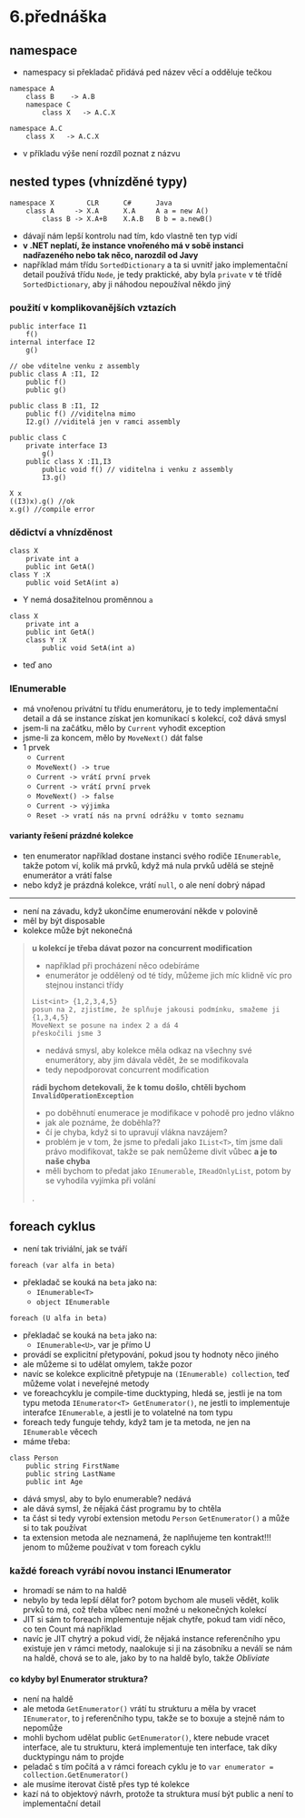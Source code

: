 # 6.přednáška 
## namespace
- namespacy si překladač přidává ped název věcí a odděluje tečkou
```
namespace A
    class B    -> A.B
    namespace C
        class X   -> A.C.X

namespace A.C
    class X   -> A.C.X
```
- v příkladu výše není rozdíl poznat z názvu
## nested types (vhnízděné typy)
```
namespace X        CLR      C#      Java
    class A     -> X.A      X.A     A a = new A()
        class B -> X.A+B    X.A.B   B b = a.newB()
```
- dávají nám lepší kontrolu nad tím, kdo vlastně ten typ vidí
- **v .NET neplatí, že instance vnořeného má v sobě instanci nadřazeného nebo tak něco, narozdíl od Javy**
- například mám třídu `SortedDictionary` a ta si uvnitř jako implementační detail používá třídu `Node`, je tedy praktické, aby byla `private` v té třídě `SortedDictionary`, aby ji náhodou nepoužíval někdo jiný
### použití v komplikovanějších vztazích
```
public interface I1
    f()
internal interface I2
    g()

// obe vditelne venku z assembly
public class A :I1, I2
    public f()
    public g()

public class B :I1, I2
    public f() //viditelna mimo
    I2.g() //viditelá jen v ramci assembly
```
```
public class C
    private interface I3
        g()
    public class X :I1,I3
        public void f() // viditelna i venku z assembly
        I3.g() 

X x
((I3)x).g() //ok
x.g() //compile error
```
### dědictví a vhnízděnost
```
class X
    private int a
    public int GetA()
class Y :X
    public void SetA(int a)
```
- Y nemá dosažitelnou proměnnou `a`
```
class X
    private int a
    public int GetA()
    class Y :X
        public void SetA(int a)
```
- teď ano
### IEnumerable
- má vnořenou privátní tu třídu enumerátoru, je to tedy implementační detail a dá se instance získat jen komunikací s kolekcí, což dává smysl
- jsem-li na začátku, mělo by `Current` vyhodit exception
- jsme-li za koncem, mělo by `MoveNext()` dát false
- 1 prvek
    - `Current`
    - `MoveNext() -> true`
    - `Current -> vrátí první prvek`
    - `Current -> vrátí první prvek`
    - `MoveNext() -> false`
    - `Current -> výjimka`
    - `Reset -> vratí nás na první odrážku v tomto seznamu`

#### varianty řešení prázdné kolekce
- ten enumerator například dostane instanci svého rodiče `IEnumerable`, takže potom ví, kolik má prvků, když má nula prvků udělá se stejně enumerátor a vrátí false
- nebo když je prázdná kolekce, vrátí `null`, o ale není dobrý nápad
----
- není na závadu, když ukončíme enumerování někde v polovině
- měl by být disposable
- kolekce může být nekonečná
> **u kolekcí je třeba dávat pozor na concurrent modification**
> - například při procházení něco odebíráme
> - enumerátor je oddělený od té tídy, můžeme jich míc klidně víc pro stejnou instanci třídy
> ```
> List<int> {1,2,3,4,5}
> posun na 2, zjistíme, že splňuje jakousi podmínku, smažeme ji
> {1,3,4,5}
> MoveNext se posune na index 2 a dá 4
> přeskočili jsme 3
> ```
> - nedává smysl, aby kolekce měla odkaz na všechny své enumerátory, aby jim dávala vědět, že se modifikovala
> - tedy nepodporovat concurrent modification
> 
> **rádi bychom detekovali, že k tomu došlo, chtěli bychom `InvalidOperationException`**
> - po doběhnutí enumerace je modifikace v pohodě pro jedno vlákno
> - jak ale poznáme, že doběhla??
> - čí je chyba, když si to upravují vlákna navzájem?
> - problém je v tom, že jsme to předali jako `IList<T>`, tím jsme dali právo modifikovat, takže se pak nemůžeme divit vůbec **a je to naše chyba**
> - měli bychom to předat jako `IEnumerable`, `IReadOnlyList`, potom by se vyhodila vyjímka při volání
> 
> .

## foreach cyklus
- není tak triviální, jak se tváří
```
foreach (var alfa in beta)
```
- překladač se kouká na `beta` jako na:
    - `IEnumerable<T>` 
    - `object IEnumerable`
```
foreach (U alfa in beta)
```
- překladač se kouká na `beta` jako na:
    - `IEnumerable<U>`, var je přímo U
- provádí se explicitní přetypování, pokud jsou ty hodnoty něco jiného
- ale můžeme si to udělat omylem, takže pozor
- navíc se kolekce explicitně přetypuje na `(IEnumerable) collection`, teď můžeme volat i neveřejné metody
- ve foreachcyklu je compile-time ducktyping, hledá se, jestli je na tom typu metoda `IEnumerator<T> GetEnumerator()`, ne jestli to implementuje interafce `IEnumerable`, a jestli je to volatelné na tom typu
- foreach tedy funguje tehdy, když tam je ta metoda, ne jen na `IEnumerable` věcech
- máme třeba:
```
class Person
    public string FirstName
    public string LastName
    public int Age
```
- dává smysl, aby to bylo enumerable? nedává
- ale dává symsl, že nějaká část programu by to chtěla
- ta část si tedy vyrobí extension metodu `Person` `GetEnumerator()` a může si to tak používat
- ta extension metoda ale neznamená, že naplňujeme ten kontrakt!!! jenom to můžeme používat v tom foreach cyklu
### každé foreach vyrábí novou instanci IEnumerator
- hromadí se nám to na haldě
- nebylo by teda lepší dělat for? potom bychom ale museli vědět, kolik prvků to má, což třeba vůbec není možné u nekonečných kolekcí
- JIT si sám to foreach implementuje nějak chytře, pokud tam vidí něco, co ten Count má například
- navíc je JIT chytrý a pokud vidí, že nějaká instance referenčního ypu existuje jen v rámci metody, naalokuje si ji na zásobníku a neválí se nám na haldě, chová se to ale, jako by to na haldě bylo, takže *Obliviate*
#### co kdyby byl Enumerator struktura?
- není na haldě
- ale metoda `GetEnumerator()` vrátí tu strukturu a měla by vracet `IEnumerator`, to j referenčního typu, takže se to boxuje a stejně nám to nepomůže
- mohli bychom udělat public `GetEnumerator()`, ktere nebude vracet interface, ale tu strukturu, která implementuje ten interface, tak díky ducktypingu nám to projde
- peladač s tím počítá a v rámci foreach cyklu je to `var enumerator = collection.GetEnumerator()`
- ale musíme iterovat čistě přes typ té kolekce
- kazí ná to objektový návrh, protože ta struktura musí být public a není to implementační detail
